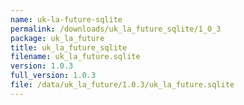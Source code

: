```yaml
---
name: uk-la-future-sqlite
permalink: /downloads/uk_la_future_sqlite/1_0_3
package: uk_la_future
title: uk_la_future_sqlite
filename: uk_la_future.sqlite
version: 1.0.3
full_version: 1.0.3
file: /data/uk_la_future/1.0.3/uk_la_future.sqlite
---
```

